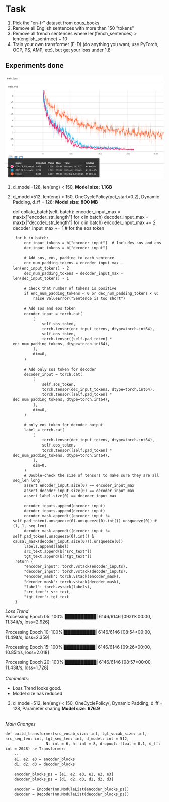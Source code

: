 # Task
1. Pick the "en-fr" dataset from opus_books <br>
2. Remove all English sentences with more than 150 "tokens" <br>
3. Remove all french sentences where len(fench_sentences) > len(english_sentrnce) + 10<br>
4. Train your own transformer (E-D) (do anything you want, use PyTorch, OCP, PS, AMP, etc), but get your loss under 1.8 <br>

## Experiments done

![](training%20loss.png)
1. d_model=128, len(eng) < 150, <b>Model size: 1.1GB </b>
 
2. d_model=512, len(eng) < 150, OneCyclePolicy(pct_start=0.2), Dynamic Padding, d_ff = 128: <b>Model size: 800 MB</b>


    def collate_batch(self, batch):
        encoder_input_max = max(x["encoder_str_length"] for x in batch)
        decoder_input_max = max(x["decoder_str_length"] for x in batch)
        encoder_input_max += 2
        decoder_input_max += 1 # for the eos token

        for b in batch:
            enc_input_tokens = b["encoder_input"]  # Includes sos and eos
            dec_input_tokens = b["decoder_input"]

            # Add sos, eos, padding to each sentence
            enc_num_padding_tokens = encoder_input_max - len(enc_input_tokens) - 2
            dec_num_padding_tokens = decoder_input_max - len(dec_input_tokens) - 1

            # Check that number of tokens is positive
            if enc_num_padding_tokens < 0 or dec_num_padding_tokens < 0:
                raise ValueError("Sentence is too short")

            # Add sos and eos token
            encoder_input = torch.cat(
                [
                    self.sos_token,
                    torch.tensor(enc_input_tokens, dtype=torch.int64),
                    self.eos_token,
                    torch.tensor([self.pad_token] * enc_num_padding_tokens, dtype=torch.int64),
                ],
                dim=0,
            )

            # Add only sos token for decoder
            decoder_input = torch.cat(
                [
                    self.sos_token,
                    torch.tensor(dec_input_tokens, dtype=torch.int64),
                    torch.tensor([self.pad_token] * dec_num_padding_tokens, dtype=torch.int64),
                ],
                dim=0,
            )

            # only eos token for decoder output
            label = torch.cat(
                [
                    torch.tensor(dec_input_tokens, dtype=torch.int64),
                    self.eos_token,
                    torch.tensor([self.pad_token] * dec_num_padding_tokens, dtype=torch.int64),
                ],
                dim=0,
            )
            # Double-check the size of tensors to make sure they are all seq_len long
            assert encoder_input.size(0) == encoder_input_max
            assert decoder_input.size(0) == decoder_input_max
            assert label.size(0) == decoder_input_max

            encoder_inputs.append(encoder_input)
            decoder_inputs.append(decoder_input)
            encoder_mask.append(((encoder_input != self.pad_token).unsqueeze(0).unsqueeze(0).int()).unsqueeze(0)) # (1, 1, seq_len)
            decoder_mask.append(((decoder_input != self.pad_token).unsqueeze(0).int() & causal_mask(decoder_input.size(0))).unsqueeze(0))
            labels.append(label)
            src_text.append(b["src_text"])
            tgt_text.append(b["tgt_text"])
        return {
            "encoder_input": torch.vstack(encoder_inputs),
            "decoder_input": torch.vstack(decoder_inputs),
            "encoder_mask": torch.vstack(encoder_mask),
            "decoder_mask": torch.vstack(decoder_mask),
            "label": torch.vstack(labels),
            "src_text": src_text,
            "tgt_text": tgt_text
        }
<i>Loss Trend</i> <br>
Processing Epoch 05: 100%|██████████| 6146/6146 [09:01<00:00, 11.34it/s, loss=2.926]

Processing Epoch 10: 100%|██████████| 6146/6146 [08:54<00:00, 11.49it/s, loss=2.359]

Processing Epoch 15: 100%|██████████| 6146/6146 [09:26<00:00, 10.85it/s, loss=2.018]

Processing Epoch 20: 100%|██████████| 6146/6146 [08:57<00:00, 11.43it/s, loss=1.728]
<br><br> <i> Comments: </i>
- Loss Trend looks good. 
- Model size has reduced


3. d_model=512, len(eng) < 150, OneCyclePolicy(, Dynamic Padding, d_ff = 128, Parameter sharing:<b>Model size: 676.9</b>

<br><i>Main Changes </i><br>


    def build_transformer(src_vocab_size: int, tgt_vocab_size: int, src_seq_len: int, tgt_seq_len: int, d_model: int = 512,
                      N: int = 6, h: int = 8, dropout: float = 0.1, d_ff: int = 2048) -> Transformer:
        ...
        e1, e2, e3 = encoder_blocks
        d1, d2, d3 = decoder_blocks
    
        encoder_blocks_ps = [e1, e2, e3, e1, e2, e3]
        decoder_blocks_ps = [d1, d2, d3, d1, d2, d3]
    
        encoder = Encoder(nn.ModuleList(encoder_blocks_ps))
        decoder = Decoder(nn.ModuleList(decoder_blocks_ps))